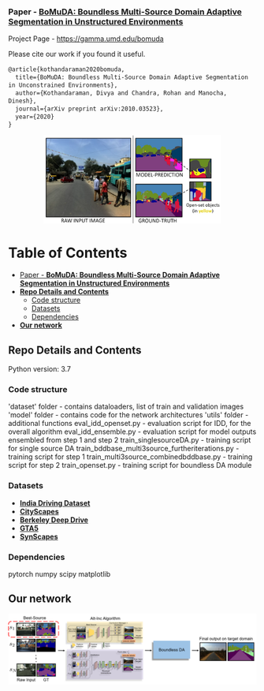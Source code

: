 ### Paper - [**BoMuDA: Boundless Multi-Source Domain Adaptive Segmentation in Unstructured Environments**](https://arxiv.org/abs/2010.03523)

Project Page - https://gamma.umd.edu/bomuda

Please cite our work if you found it useful.

```
@article{kothandaraman2020bomuda,
  title={BoMuDA: Boundless Multi-Source Domain Adaptive Segmentation in Unconstrained Environments},
  author={Kothandaraman, Divya and Chandra, Rohan and Manocha, Dinesh},
  journal={arXiv preprint arXiv:2010.03523},
  year={2020}
}
```

<p align="center">
<img src="figures/cover.png" width="360">
</p>

Table of Contents
=================

  * [Paper - <a href="https://arxiv.org/abs/2010.03523" rel="nofollow"><strong>BoMuDA: Boundless Multi-Source Domain Adaptive Segmentation in Unstructured Environments</strong></a>](#paper---BoMuDA-Boundless-Multi-Source-Domain-Adaptive-Segmentation-in-Unstructured-Environments)
  * [**Repo Details and Contents**](#repo-details-and-contents)
     * [Code structure](#code-structure)
     * [Datasets](#datasets)
     * [Dependencies](#dependencies)
  * [**Our network**](#our-network)

## Repo Details and Contents
Python version: 3.7

### Code structure
'dataset' folder - contains dataloaders, list of train and validation images
'model' folder - contains code for the network architectures
'utils' folder - additional functions
eval_idd_openset.py - evaluation script for IDD, for the overall algorithm
eval_idd_ensemble.py - evaluation script for model outputs ensembled from step 1 and step 2
train_singlesourceDA.py - training script for single source DA
train_bddbase_multi3source_furtheriterations.py - training script for step 1 
train_multi3source_combinedbddbase.py - training script for step 2
train_openset.py - training script for boundless DA module

### Datasets
* [**India Driving Dataset**](https://idd.insaan.iiit.ac.in/) 
* [**CityScapes**](https://www.cityscapes-dataset.com/) 
* [**Berkeley Deep Drive**](https://bdd-data.berkeley.edu/) 
* [**GTA5**](https://download.visinf.tu-darmstadt.de/data/from_games/) 
* [**SynScapes**](https://7dlabs.com/synscapes-overview) 

### Dependencies
pytorch
numpy
scipy
matplotlib

## Our network

<p align="center">
<img src="overview.png">
</p>
